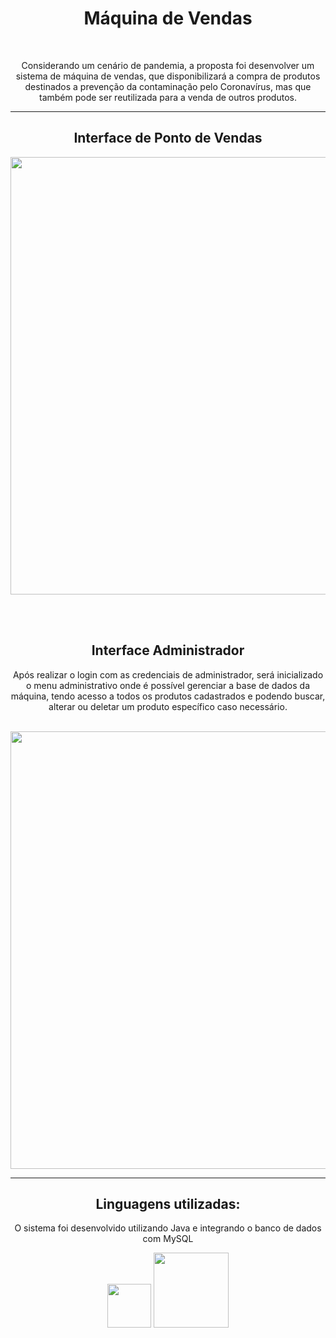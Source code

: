 <div align="center">
<h1> Máquina de Vendas </h1>
</div>

<br>

<div align="center">
<p> Considerando um cenário de pandemia, a proposta foi desenvolver um sistema de máquina de vendas, que disponibilizará a compra de produtos destinados a prevenção da contaminação pelo Coronavírus, mas que também pode ser reutilizada para a venda de outros produtos. </p>
</div>

<hr>

<section>
<div align="center">
<h2> Interface de Ponto de Vendas </h2>
<p> </p>
<img src= "https://user-images.githubusercontent.com/101437257/204066642-47cedd9c-b8b6-4192-b85a-b8ceee10be26.jpeg" width="700px" >
</div>

<br><br>

<div align="center">
<h2>Interface Administrador</h2>
<p> Após realizar o login com as credenciais de administrador, será inicializado o menu administrativo onde é possível gerenciar a base de dados da máquina, tendo acesso a todos os produtos cadastrados e podendo buscar, alterar ou deletar um produto específico caso necessário.</p>
<br>
<img src= "https://user-images.githubusercontent.com/101437257/204067839-bd57387f-2982-46b8-9a22-b993086185f8.jpeg" width="700px" >
</div>
</section>

<hr>

<div align="center">
<h2> Linguagens utilizadas: </h2>
<p> O sistema foi desenvolvido utilizando Java e integrando o banco de dados com MySQL</p>
<img src= "https://img.shields.io/badge/Java-ED8B00?style=for-the-badge&logo=java&logoColor=white" width="70px">
<img src= "https://img.shields.io/badge/MySQL-00000F?style=for-the-badge&logo=mysql&logoColor=white" width="120px">
</div>
